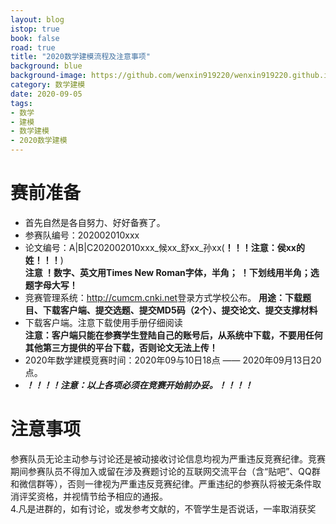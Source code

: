 ```yaml
---
layout: blog
istop: true
book: false              
road: true            
title: "2020数学建模流程及注意事项"
background: blue  
background-image: https://github.com/wenxin919220/wenxin919220.github.io/blob/master/_posts/%E8%B5%B0%E8%BF%87%E7%9A%84%E8%B7%AF/2002/09/2020-09-05-%E6%95%B0%E5%AD%A6%E5%BB%BA%E6%A8%A1%E6%B5%81%E7%A8%8B%E5%8F%8A%E6%B3%A8%E6%84%8F%E4%BA%8B%E9%A1%B9_00.png?raw=true
category: 数学建模  
date: 2020-09-05 
tags:
- 数学
- 建模
- 数学建模
- 2020数学建模
---
```


# **赛前准备** 
* 首先自然是各自努力、好好备赛了。   
* 参赛队编号：202002010xxx   
* 论文编号：A|B|C202002010xxx_候xx_舒xx_孙xx(**！！！注意：侯xx的姓！！！**)      
    **注意 ！数字、英文用Times New Roman字体，半角；** 
        **！下划线用半角；选题字母大写！**  
* 竞赛管理系统：<http://cumcm.cnki.net>登录方式学校公布。
    **用途：下载题目、下载客户端、提交选题、提交MD5码（2个）、提交论文、提交支撑材料**     
* 下载客户端。注意下载使用手册仔细阅读   
    **注意：客户端只能在参赛学生登陆自己的账号后，从系统中下载，不要用任何其他第三方提供的平台下载，否则论文无法上传！**
* 2020年数学建模竞赛时间：2020年09与10日18点 —— 2020年09月13日20点。    
* ***！！！！注意：以上各项必须在竞赛开始前办妥。！！！！***


# **注意事项**  
参赛队员无论主动参与讨论还是被动接收讨论信息均视为严重违反竞赛纪律。竞赛期间参赛队员不得加入或留在涉及赛题讨论的互联网交流平台（含“贴吧”、QQ群和微信群等），否则一律视为严重违反竞赛纪律。严重违纪的参赛队将被无条件取消评奖资格，并视情节给予相应的通报。  
4.凡是进群的，如有讨论，或发参考文献的，不管学生是否说话，一率取消获奖  
  